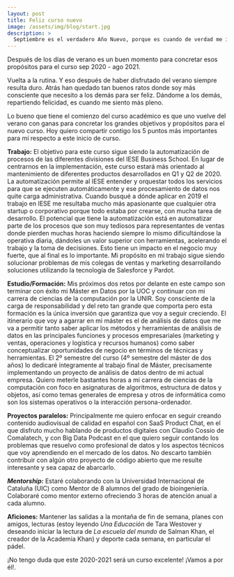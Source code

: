 ```yaml
---
layout: post
title: Feliz curso nuevo
image: /assets/img/blog/start.jpg
description: >
  Septiembre es el verdadero Año Nuevo, porque es cuando de verdad me incorporo a la rutina después de los días de verano y empiezan los planes para los próximos meses.  <!--more-->
---
```


Después de los días de verano es un buen momento para concretar esos propósitos para el curso sep 2020 - ago 2021.

<!--more-->

Vuelta a la rutina. Y eso después de haber disfrutado del verano siempre resulta duro. Atrás han quedado tan buenos ratos donde soy más consciente que necesito a los demás para ser feliz. Dándome a los demás, repartiendo felicidad, es cuando me siento más pleno.

Lo bueno que tiene el comienzo del curso académico es que uno vuelve del verano con ganas para concretar los grandes objetivos y propósitos para el nuevo curso. Hoy quiero compartir contigo los 5 puntos más importantes para mí respecto a este inicio de curso.

**Trabajo:** El objetivo para este curso sigue siendo la automatización de procesos de las diferentes divisiones del IESE Business School. En lugar de centrarnos en la implementación, este curso estará más orientado al mantenimiento de diferentes productos desarrollados en Q1 y Q2 de 2020. La automatización permite al IESE entender y orquestar todos los servicios para que se ejecuten automáticamente y ese procesamiento de datos nos quite carga administrativa. Cuando busqué a dónde aplicar en 2019 el trabajo en IESE me resultaba mucho más apasionante que cualquier otra startup o corporativo porque todo estaba por crearse, con mucha tarea de desarrollo. El potencial que tiene la automatización está en automatizar parte de los procesos que son muy tediosos para representantes de ventas donde pierden muchas horas haciendo siempre lo mismo dificultándose la operativa diaria, dándoles un valor superior con herramientas, acelerando el trabajo y la toma de decisiones. Esto tiene un impacto en el negocio muy fuerte, que al final es lo importante. Mi propósito en mi trabajo sigue siendo solucionar problemas de mis colegas de ventas y marketing desarrollando soluciones utilizando la tecnología de Salesforce y Pardot.

**Estudio/Formación:** Mis próximos dos retos por delante en este campo son terminar con éxito mi Máster en Datos por la UOC y continuar con mi carrera de ciencias de la computación por la UNIR. Soy consciente de la carga de responsabilidad y del reto tan grande que comporta pero esta formación es la única inversión que garantiza que voy a seguir creciendo. El itinerario que voy a agarrar en mi máster es el de análisis de datos que me va a permitir tanto saber aplicar los métodos y herramientas de análisis de datos en las principales funciones y procesos empresariales (marketing y ventas, operaciones y logística y recursos humanos) como saber conceptualizar oportunidades de negocio en términos de técnicas y herramientas. El 2º semestre del curso (4º semestre del máster de dos años) lo dedicaré íntegramente al trabajo final de Máster, precisamente implementando un proyecto de análisis de datos dentro de mi actual empresa. Quiero meterle bastantes horas a mi carrera de ciencias de la computación con foco en asignaturas de algoritmos, estructura de datos y objetos, así como temas generales de empresa y otros de informática como son los sistemas operativos o la interacción persona-ordenador.

**Proyectos paralelos:** Principalmente me quiero enfocar en seguir creando contenido audiovisual de calidad en español con SaaS Product Chat, en el que disfruto mucho hablando de productos digitales con Claudio Cossio de Comalatech, y con Big Data Podcast en el que quiero seguir contando los problemas que resuelvo como profesional de datos y los aspectos técnicos que voy aprendiendo en el mercado de los datos. No descarto también contribuir con algún otro proyecto de código abierto que me resulte interesante y sea capaz de abarcarlo.

**_Mentorship:_** Estaré colaborando con la Universidad Internacional de Cataluña (UIC) como Mentor de 8 alumnos del grado de bioingeniería. Colaboraré como mentor externo ofreciendo 3 horas de atención anual a cada alumno.

**Aficiones:**  Mantener las salidas a la montaña de fin de semana, planes con amigos, lecturas (estoy leyendo _Una Educación_ de Tara Westover y deseando iniciar la lectura de _La escuela del mundo_ de Salman Khan, el creador de la Academia Khan) y deporte cada semana, en particular el pádel.

¡No tengo duda que este 2020-2021 será un curso excelente! ¡Vamos a por él!.
